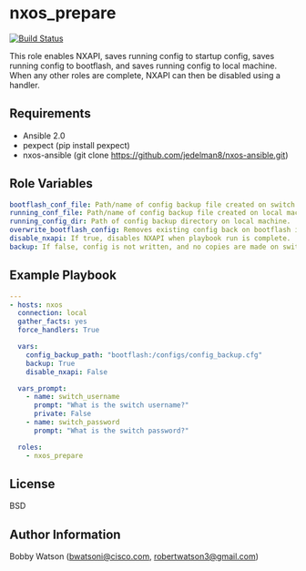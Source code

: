 nxos_prepare
=========
[![Build Status](https://travis-ci.org/robertwatson3/nxos_prepare.svg?branch=master)](https://travis-ci.org/robertwatson3/nxos_prepare)

This role enables NXAPI, saves running config to startup config, saves running config to bootflash, and saves running config to local machine. When any other roles are complete, NXAPI can then be disabled using a handler.

Requirements
------------

- Ansible 2.0
- pexpect (pip install pexpect)
- nxos-ansible (git clone https://github.com/jedelman8/nxos-ansible.git)

Role Variables
--------------
```YAML
bootflash_conf_file: Path/name of config backup file created on switch bootflash.
running_conf_file: Path/name of config backup file created on local machine.
running_config_dir: Path of config backup directory on local machine.
overwrite_bootflash_config: Removes existing config back on bootflash if true.
disable_nxapi: If true, disables NXAPI when playbook run is complete.
backup: If false, config is not written, and no copies are made on switch or local machine. 
```

Example Playbook
----------------
```YAML
---
- hosts: nxos
  connection: local
  gather_facts: yes
  force_handlers: True

  vars:
    config_backup_path: "bootflash:/configs/config_backup.cfg"
    backup: True
    disable_nxapi: False

  vars_prompt:
    - name: switch_username
      prompt: "What is the switch username?"
      private: False
    - name: switch_password
      prompt: "What is the switch password?"

  roles:
    - nxos_prepare
```
License
-------

BSD

Author Information
------------------

Bobby Watson (bwatsoni@cisco.com, robertwatson3@gmail.com)
